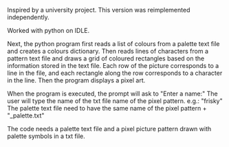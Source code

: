 Inspired by a university project. This version was reimplemented independently.

Worked with python on IDLE.

Next, the python program first reads a list of colours from a palette text file and creates a colours dictionary. Then reads lines of characters from a pattern text file and draws a grid of coloured rectangles based on the information stored in the text file. 
Each row of the picture corresponds to a line in the file, and each rectangle along the row corresponds to a character in the line.
Then the program displays a pixel art.

When the program is executed, the prompt will ask to "Enter a name:"
The user will type the name of the txt file name of the pixel pattern. e.g.: "frisky"
The palette text file need to have the same name of the pixel pattern + "_palette.txt"

The code needs a palette text file and a pixel picture pattern drawn with palette symbols in a txt file.
